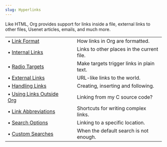 ```yaml
---
slug: Hyperlinks
---
```


Like HTML, Org provides support for links inside a file, external links to other files, Usenet articles, emails, and much more.

|                                                      |    |                                            |
| :--------------------------------------------------- | -- | :----------------------------------------- |
| • [Link Format](Link-Format)                         |    | How links in Org are formatted.            |
| • [Internal Links](Internal-Links)                   |    | Links to other places in the current file. |
| • [Radio Targets](Radio-Targets)                     |    | Make targets trigger links in plain text.  |
| • [External Links](External-Links)                   |    | URL-like links to the world.               |
| • [Handling Links](Handling-Links)                   |    | Creating, inserting and following.         |
| • [Using Links Outside Org](Using-Links-Outside-Org) |    | Linking from my C source code?             |
| • [Link Abbreviations](Link-Abbreviations)           |    | Shortcuts for writing complex links.       |
| • [Search Options](Search-Options)                   |    | Linking to a specific location.            |
| • [Custom Searches](Custom-Searches)                 |    | When the default search is not enough.     |
